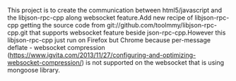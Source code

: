 This project is to create the communication between html5/javascript and the libjson-rpc-cpp along websocket feature.Add new recipe of libjson-rpc-cpp getting the source code from git://github.com/toolmmy/libjson-rpc-cpp.git that supports websocket feature beside json-rpc-cpp.However this libjson-rpc-cpp just run on Firefox but Chrome because per-message deflate - websocket compression (https://www.igvita.com/2013/11/27/configuring-and-optimizing-websocket-compression/) is not supported on the websocket that is using mongoose library.
